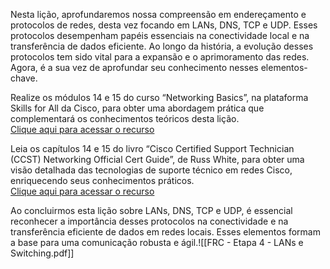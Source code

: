
Nesta lição, aprofundaremos nossa compreensão em endereçamento e protocolos de redes, desta vez focando em LANs, DNS, TCP e UDP. Esses protocolos desempenham papéis essenciais na conectividade local e na transferência de dados eficiente. Ao longo da história, a evolução desses protocolos tem sido vital para a expansão e o aprimoramento das redes. Agora, é a sua vez de aprofundar seu conhecimento nesses elementos-chave.

Realize os módulos 14 e 15 do curso “Networking Basics”, na plataforma Skills for All da Cisco, para obter uma abordagem prática que complementará os conhecimentos teóricos desta lição.  
[Clique aqui para acessar o recurso](https://skillsforall.com/pt/course/networking-basics?courseLang=en-US)

Leia os capítulos 14 e 15 do livro “Cisco Certified Support Technician (CCST) Networking Official Cert Guide”, de Russ White, para obter uma visão detalhada das tecnologias de suporte técnico em redes Cisco, enriquecendo seus conhecimentos práticos.  
[Clique aqui para acessar o recurso](https://learning.oreilly.com/library/view/cisco-certified-support/9780138213459/ch14.xhtml#ch14)

Ao concluirmos esta lição sobre LANs, DNS, TCP e UDP, é essencial reconhecer a importância desses protocolos na conectividade e na transferência eficiente de dados em redes locais. Esses elementos formam a base para uma comunicação robusta e ágil.![[FRC - Etapa 4 - LANs e Switching.pdf]]